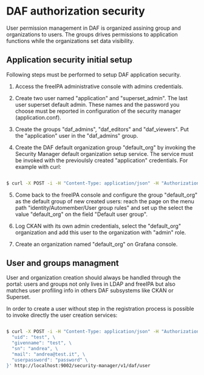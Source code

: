 # DAF authorization security
User permission management in DAF is organized assining group and organizations to users. The groups drives permissions to application functions while the organizations set data visibility.


## Application security initial setup

Following steps must be performed to setup DAF application security.

1. Access the freeIPA administrative console with admins credentials.

2. Create two user named "application" and "superset_admin". The last user superset default admin. These names and the password you choose must be reported in configuration of the security manager (application.conf). 

3. Create the groups "daf_admins", "daf_editors" and "daf_viewers". Put the "application" user in the "daf_admins" group.

4. Create the DAF default organization group "default_org" by invoking the Security Manager default organization setup service. The service must be invoked with the previoulsly created "application" credentials. For example with curl:

```bash

$ curl -X POST -i -H "Content-Type: application/json" -H "Authorization: Basic YXBwbGljYXRpb246cGFzc3dvcmQ=" http://localhost:9000/security-manager/v1/daf/defaultOrg

```

5. Come back to the freeIPA console and configure the group "default_org" as the default group of new created users: reach the page on the menu path "identity/Automember/User group rules" and set up the select the value "default_org" on the field "Default user group".

6. Log CKAN with its own admin credentials, select the "default_org" organization and add this user to the organization with "admin" role. 

7. Create an organization named "default_org" on Grafana console.


## User and groups managment
User and organization creation should always be handled through the portal: users and groups not only lives in LDAP and freeIPA but also matches user profiling info in others DAF subsystems like CKAN or Superset.

In order to create a user without step in the registration process is possible to invoke directly the user creation services:

```bash

$ curl -X POST -i -H "Content-Type: application/json" -H "Authorization: Basic YXBwbGljYXRpb246cGFzc3dvcmQ=" -d '{ \
  "uid": "test", \
  "givenname": "test", \
  "sn": "andrea", \
  "mail": "andrea@test.it", \
  "userpassword": "password" \
}' http://localhost:9002/security-manager/v1/daf/user

```
